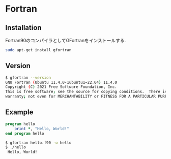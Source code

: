# Fortran

## Installation

Fortran90のコンパイラとしてGFortranをインストールする.

```bash
sudo apt-get install gfortran 
```

## Version

```bash
$ gfortran --version
GNU Fortran (Ubuntu 11.4.0-1ubuntu1~22.04) 11.4.0
Copyright (C) 2021 Free Software Foundation, Inc.
This is free software; see the source for copying conditions.  There is NO
warranty; not even for MERCHANTABILITY or FITNESS FOR A PARTICULAR PURPOSE.

```

## Example

```f90
program hello
    print *, "Hello, World!"
end program hello
```

```bash
$ gfortran hello.f90 -o hello
$ ./hello
 Hello, World!
```
